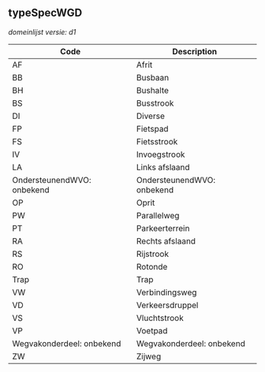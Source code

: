 ## typeSpecWGD

*domeinlijst versie: d1* 

 |Code |Description	|
|	---	|	---	|
| AF | Afrit |
| BB | Busbaan |
| BH | Bushalte |
| BS | Busstrook |
| DI | Diverse |
| FP | Fietspad |
| FS | Fietsstrook |
| IV | Invoegstrook |
| LA | Links afslaand |
| OndersteunendWVO: onbekend | OndersteunendWVO: onbekend |
| OP | Oprit |
| PW | Parallelweg |
| PT | Parkeerterrein |
| RA | Rechts afslaand |
| RS | Rijstrook |
| RO | Rotonde |
| Trap | Trap |
| VW | Verbindingsweg |
| VD | Verkeersdruppel |
| VS | Vluchtstrook |
| VP | Voetpad |
| Wegvakonderdeel: onbekend | Wegvakonderdeel: onbekend |
| ZW | Zijweg |
